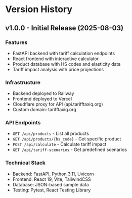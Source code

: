 # Version History

## v1.0.0 - Initial Release (2025-08-03)

### Features
- FastAPI backend with tariff calculation endpoints
- React frontend with interactive calculator
- Product database with HS codes and elasticity data
- Tariff impact analysis with price projections

### Infrastructure
- Backend deployed to Railway
- Frontend deployed to Vercel
- Cloudflare proxy for API (api.tarifftaxiq.org)
- Custom domain: tarifftaxiq.org

### API Endpoints
- `GET /api/products` - List all products
- `GET /api/products/{hs_code}` - Get specific product
- `POST /api/calculate` - Calculate tariff impact
- `GET /api/tariff-scenarios` - Get predefined scenarios

### Technical Stack
- Backend: FastAPI, Python 3.11, Uvicorn
- Frontend: React 19, Vite, TailwindCSS
- Database: JSON-based sample data
- Testing: Pytest, React Testing Library
